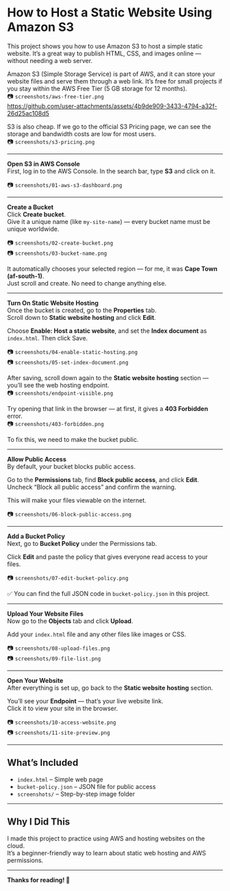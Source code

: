 # How to Host a Static Website Using Amazon S3 

This project shows you how to use Amazon S3 to host a simple static website. It’s a great way to publish HTML, CSS, and images online — without needing a web server.

Amazon S3 (Simple Storage Service) is part of AWS, and it can store your website files and serve them through a web link. It’s free for small projects if you stay within the AWS Free Tier (5 GB storage for 12 months).  
📷 `screenshots/aws-free-tier.png`  
https://github.com/user-attachments/assets/4b9de909-3433-4794-a32f-26d25ac108d5

S3 is also cheap. If we go to the official S3 Pricing page, we can see the storage and bandwidth costs are low for most users.  
📷 `screenshots/s3-pricing.png`  

---

**Open S3 in AWS Console**  
First, log in to the AWS Console. In the search bar, type **S3** and click on it.

📷 `screenshots/01-aws-s3-dashboard.png`

---

**Create a Bucket**  
Click **Create bucket**.  
Give it a unique name (like `my-site-name`) — every bucket name must be unique worldwide.  

📷 `screenshots/02-create-bucket.png`  
📷 `screenshots/03-bucket-name.png`

It automatically chooses your selected region — for me, it was **Cape Town (af-south-1)**.  
Just scroll and create. No need to change anything else.

---

**Turn On Static Website Hosting**  
Once the bucket is created, go to the **Properties** tab.  
Scroll down to **Static website hosting** and click **Edit**.  

Choose **Enable: Host a static website**, and set the **Index document** as `index.html`. Then click Save.

📷 `screenshots/04-enable-static-hosting.png`  
📷 `screenshots/05-set-index-document.png`

After saving, scroll down again to the **Static website hosting** section — you’ll see the web hosting endpoint.  
📷 `screenshots/endpoint-visible.png`  

Try opening that link in the browser — at first, it gives a **403 Forbidden** error.  
📷 `screenshots/403-forbidden.png`  

To fix this, we need to make the bucket public.

---

**Allow Public Access**  
By default, your bucket blocks public access.  

Go to the **Permissions** tab, find **Block public access**, and click **Edit**.  
Uncheck “Block all public access” and confirm the warning.  

This will make your files viewable on the internet.

📷 `screenshots/06-block-public-access.png`

---

**Add a Bucket Policy**  
Next, go to **Bucket Policy** under the Permissions tab.  

Click **Edit** and paste the policy that gives everyone read access to your files.  

📷 `screenshots/07-edit-bucket-policy.png`

✅ You can find the full JSON code in `bucket-policy.json` in this project.

---

**Upload Your Website Files**  
Now go to the **Objects** tab and click **Upload**.  

Add your `index.html` file and any other files like images or CSS.

📷 `screenshots/08-upload-files.png`  
📷 `screenshots/09-file-list.png`

---

**Open Your Website**  
After everything is set up, go back to the **Static website hosting** section.  

You’ll see your **Endpoint** — that’s your live website link.  
Click it to view your site in the browser.

📷 `screenshots/10-access-website.png`  
📷 `screenshots/11-site-preview.png`

---

## What’s Included

- `index.html` – Simple web page  
- `bucket-policy.json` – JSON file for public access  
- `screenshots/` – Step-by-step image folder  

---

## Why I Did This

I made this project to practice using AWS and hosting websites on the cloud.  
It’s a beginner-friendly way to learn about static web hosting and AWS permissions.

---

**Thanks for reading! 🙌**
